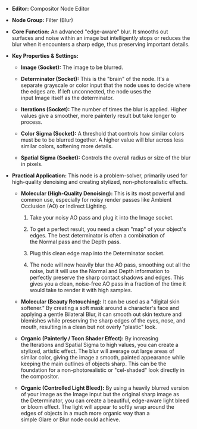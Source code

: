- **Editor:** Compositor Node Editor
    
- **Node Group:** Filter (Blur)
    
- **Core Function:** An advanced "edge-aware" blur. It smooths out surfaces and noise within an image but intelligently stops or reduces the blur when it encounters a sharp edge, thus preserving important details.
    
- **Key Properties & Settings:**
    
    - **Image (Socket):** The image to be blurred.
        
    - **Determinator (Socket):** This is the "brain" of the node. It's a separate grayscale or color input that the node uses to decide where the edges are. If left unconnected, the node uses the input Image itself as the determinator.
        
    - **Iterations (Socket):** The number of times the blur is applied. Higher values give a smoother, more painterly result but take longer to process.
        
    - **Color Sigma (Socket):** A threshold that controls how similar colors must be to be blurred together. A higher value will blur across less similar colors, softening more details.
        
    - **Spatial Sigma (Socket):** Controls the overall radius or size of the blur in pixels.
        
- **Practical Application:** This node is a problem-solver, primarily used for high-quality denoising and creating stylized, non-photorealistic effects.
    
    - **Molecular (High-Quality Denoising):** This is its most powerful and common use, especially for noisy render passes like Ambient Occlusion (AO) or Indirect Lighting.
        
        1. Take your noisy AO pass and plug it into the Image socket.
            
        2. To get a perfect result, you need a clean "map" of your object's edges. The best determinator is often a combination of the Normal pass and the Depth pass.
            
        3. Plug this clean edge map into the Determinator socket.
            
        4. The node will now heavily blur the AO pass, smoothing out all the noise, but it will use the Normal and Depth information to perfectly preserve the sharp contact shadows and edges. This gives you a clean, noise-free AO pass in a fraction of the time it would take to render it with high samples.
            
    - **Molecular (Beauty Retouching):** It can be used as a "digital skin softener." By creating a soft mask around a character's face and applying a gentle Bilateral Blur, it can smooth out skin texture and blemishes while preserving the sharp edges of the eyes, nose, and mouth, resulting in a clean but not overly "plastic" look.
        
    - **Organic (Painterly / Toon Shader Effect):** By increasing the Iterations and Spatial Sigma to high values, you can create a stylized, artistic effect. The blur will average out large areas of similar color, giving the image a smooth, painted appearance while keeping the main outlines of objects sharp. This can be the foundation for a non-photorealistic or "cel-shaded" look directly in the compositor.
        
    - **Organic (Controlled Light Bleed):** By using a heavily blurred version of your image as the Image input but the original sharp image as the Determinator, you can create a beautiful, edge-aware light bleed or bloom effect. The light will appear to softly wrap around the edges of objects in a much more organic way than a simple Glare or Blur node could achieve.